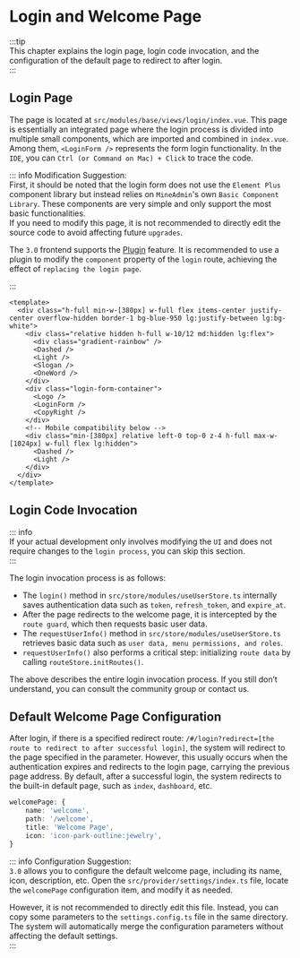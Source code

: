 # Login and Welcome Page  

:::tip  
This chapter explains the login page, login code invocation, and the configuration of the default page to redirect to after login.  
:::  

## Login Page  

The page is located at `src/modules/base/views/login/index.vue`. This page is essentially an integrated page where the login process is divided into multiple small components, which are imported and combined in `index.vue`.  
Among them, `<LoginForm />` represents the form login functionality. In the `IDE`, you can `Ctrl (or Command on Mac) + Click` to trace the code.  

::: info Modification Suggestion:  
First, it should be noted that the login form does not use the `Element Plus` component library but instead relies on `MineAdmin`'s own `Basic Component Library`. These components are very simple and only support the most basic functionalities.  
If you need to modify this page, it is not recommended to directly edit the source code to avoid affecting future `upgrades`.  

The `3.0` frontend supports the [Plugin](/en/front/high/plugin.md) feature. It is recommended to use a plugin to modify the `component` property of the `login` route, achieving the effect of `replacing the login page`.  

:::  

```vue  
<template>  
  <div class="h-full min-w-[380px] w-full flex items-center justify-center overflow-hidden border-1 bg-blue-950 lg:justify-between lg:bg-white">  
    <div class="relative hidden h-full w-10/12 md:hidden lg:flex">  
      <div class="gradient-rainbow" />  
      <Dashed />  
      <Light />  
      <Slogan />  
      <OneWord />  
    </div>  
    <div class="login-form-container">  
      <Logo />  
      <LoginForm />  
      <CopyRight />  
    </div>  
    <!-- Mobile compatibility below -->  
    <div class="min-[380px] relative left-0 top-0 z-4 h-full max-w-[1024px] w-full flex lg:hidden">  
      <Dashed />  
      <Light />  
    </div>  
  </div>  
</template>  
```  

## Login Code Invocation  

::: info  
If your actual development only involves modifying the `UI` and does not require changes to the `login process`, you can skip this section.  
:::  

The login invocation process is as follows:  

- The `login()` method in `src/store/modules/useUserStore.ts` internally saves authentication data such as `token`, `refresh_token`, and `expire_at`.  
- After the page redirects to the welcome page, it is intercepted by the `route guard`, which then requests basic user data.  
- The `requestUserInfo()` method in `src/store/modules/useUserStore.ts` retrieves basic data such as `user data, menu permissions, and roles`.  
- `requestUserInfo()` also performs a critical step: initializing `route data` by calling `routeStore.initRoutes()`.  

The above describes the entire login invocation process. If you still don’t understand, you can consult the community group or contact us.  

## Default Welcome Page Configuration  

After login, if there is a specified redirect route: `/#/login?redirect=[the route to redirect to after successful login]`, the system will redirect to the page specified in the parameter. However, this usually occurs when the authentication expires and redirects to the login page, carrying the previous page address. By default, after a successful login, the system redirects to the built-in default page, such as `index`, `dashboard`, etc.  

```ts  
welcomePage: {  
    name: 'welcome',  
    path: '/welcome',  
    title: 'Welcome Page',  
    icon: 'icon-park-outline:jewelry',  
}  
```  

::: info Configuration Suggestion:  
`3.0` allows you to configure the default welcome page, including its name, icon, description, etc. Open the `src/provider/settings/index.ts` file, locate the `welcomePage` configuration item, and modify it as needed.  

However, it is not recommended to directly edit this file. Instead, you can copy some parameters to the `settings.config.ts` file in the same directory. The system will automatically merge the configuration parameters without affecting the default settings.  
:::